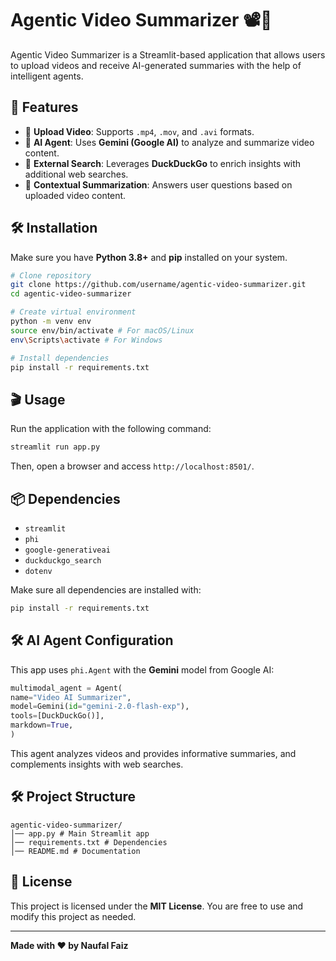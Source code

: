 # Agentic Video Summarizer 📽️🧠

Agentic Video Summarizer is a Streamlit-based application that allows users to upload videos and receive AI-generated summaries with the help of intelligent agents.

## 🚀 Features
- 📂 **Upload Video**: Supports `.mp4`, `.mov`, and `.avi` formats.
- 🤖 **AI Agent**: Uses **Gemini (Google AI)** to analyze and summarize video content.
- 🔎 **External Search**: Leverages **DuckDuckGo** to enrich insights with additional web searches.
- 📝 **Contextual Summarization**: Answers user questions based on uploaded video content.

## 🛠️ Installation
Make sure you have **Python 3.8+** and **pip** installed on your system.

```sh
# Clone repository
git clone https://github.com/username/agentic-video-summarizer.git
cd agentic-video-summarizer

# Create virtual environment
python -m venv env
source env/bin/activate # For macOS/Linux
env\Scripts\activate # For Windows

# Install dependencies
pip install -r requirements.txt
```

## 🎬 Usage
Run the application with the following command:

```sh
streamlit run app.py
```

Then, open a browser and access `http://localhost:8501/`.

## 📦 Dependencies
- `streamlit`
- `phi`
- `google-generativeai`
- `duckduckgo_search`
- `dotenv`

Make sure all dependencies are installed with:
```sh
pip install -r requirements.txt
```

## 🛠️ AI Agent Configuration
This app uses `phi.Agent` with the **Gemini** model from Google AI:
```python
multimodal_agent = Agent(
name="Video AI Summarizer",
model=Gemini(id="gemini-2.0-flash-exp"),
tools=[DuckDuckGo()],
markdown=True,
)
```
This agent analyzes videos and provides informative summaries, and complements insights with web searches.

## 🛠️ Project Structure
```
agentic-video-summarizer/
│── app.py # Main Streamlit app
│── requirements.txt # Dependencies
│── README.md # Documentation
```

## 📜 License
This project is licensed under the **MIT License**. You are free to use and modify this project as needed.

---
**Made with ❤️ by Naufal Faiz**
